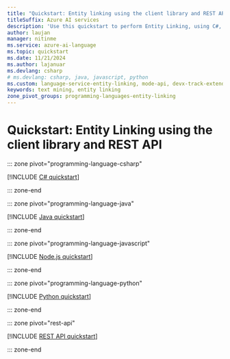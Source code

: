 ```yaml
---
title: "Quickstart: Entity linking using the client library and REST API"
titleSuffix: Azure AI services
description: 'Use this quickstart to perform Entity Linking, using C#, Python, Java, JavaScript, and the REST API.'
author: laujan
manager: nitinme
ms.service: azure-ai-language
ms.topic: quickstart
ms.date: 11/21/2024
ms.author: lajanuar
ms.devlang: csharp
# ms.devlang: csharp, java, javascript, python
ms.custom: language-service-entity-linking, mode-api, devx-track-extended-java, devx-track-js, devx-track-python
keywords: text mining, entity linking
zone_pivot_groups: programming-languages-entity-linking
---
```


# Quickstart: Entity Linking using the client library and REST API

::: zone pivot="programming-language-csharp"

[!INCLUDE [C# quickstart](includes/quickstarts/csharp-sdk.md)]

::: zone-end

::: zone pivot="programming-language-java"

[!INCLUDE [Java quickstart](includes/quickstarts/java-sdk.md)]

::: zone-end

::: zone pivot="programming-language-javascript"

[!INCLUDE [Node.js quickstart](includes/quickstarts/nodejs-sdk.md)]

::: zone-end

::: zone pivot="programming-language-python"

[!INCLUDE [Python quickstart](includes/quickstarts/python-sdk.md)]

::: zone-end

::: zone pivot="rest-api"

[!INCLUDE [REST API quickstart](includes/quickstarts/rest-api.md)]

::: zone-end

